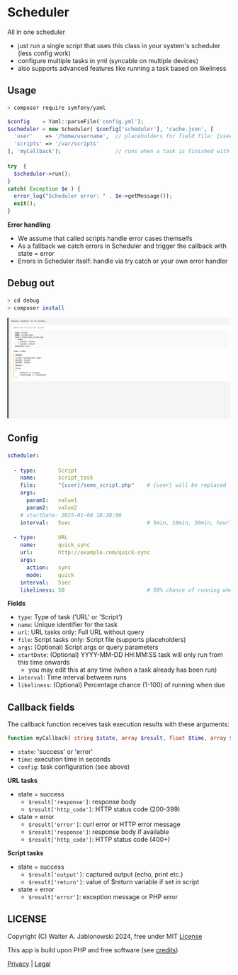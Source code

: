 # Scheduler

All in one scheduler

- just run a single script that uses this class in your system's scheduler (less config work)
- configure multiple tasks in yml (syncable on multiple devices)
- also supports advanced features like running a task based on likeliness

## Usage

```bash
> composer require symfony/yaml
```

```php
$config    = Yaml::parseFile('config.yml');
$scheduler = new Scheduler( $config['scheduler'], 'cache.json', [
  'user'    => '/home/username',  // placeholders for field file: {user}/file.txt
  'scripts' => '/var/scripts'
], 'myCallback');                 // runs when a task is finished with state = success|error (see below)

try  {
  $scheduler->run();
}
catch( Exception $e ) {
  error_log("Scheduler error: " . $e->getMessage());
  exit();
}
```

**Error handling**

- We assume that called scripts handle error cases themselfs
- As a fallback we catch errors in Scheduler and trigger the callback with state = error
- Errors in Scheduler itself: handle via try catch or your own error handler


## Debug out

```bash
> cd debug
> composer install
```

![alt text](misc/img.gif)


## Config

```yaml
scheduler:

  - type:       Script
    name:       script_task
    file:       "{user}/some_script.php"    # {user} will be replaced
    args:     
      param1:   value1
      param2:   value2
    # startDate: 2025-01-04 18:20:00
    interval:   5sec                        # 5min, 10min, 30min, hourly, daily, weekly, monthly (5sec, 10sec used for debugging)

  - type:       URL
    name:       quick_sync
    url:        http://example.com/quick-sync
    args:       
      action:   sync
      mode:     quick
    interval:   5sec
    likeliness: 50                          # 50% chance of running when due
```

**Fields**

- `type`:       Type of task ('URL' or 'Script')
- `name`:       Unique identifier for the task
- `url`:        URL tasks only: Full URL without query
- `file`:       Script tasks only: Script file (supports placeholders)
- `args`:       (Optional) Script args or query parameters
- `startDate`:  (Optional) YYYY-MM-DD HH:MM:SS task will only run from this time onwards
  - you may edit this at any time (when a task already has been run)
- `interval`:   Time interval between runs
- `likeliness`: (Optional) Percentage chance (1-100) of running when due


## Callback fields

The callback function receives task execution results with these arguments:

```php
function myCallback( string $state, array $result, float $time, array $task )
```

- `state`:  'success' or 'error'
- `time`:   execution time in seconds
- `config`: task configuration (see above)

**URL tasks**

- state = success
  - `$result['response']`:  response body
  - `$result['http_code']`: HTTP status code (200-399)
- state = error
  - `$result['error']`:     curl error or HTTP error message
  - `$result['response']`:  response body if available
  - `$result['http_code']`: HTTP status code (400+)

**Script tasks**

- state = success
  - `$result['output']`: captured output (echo, print etc.)
  - `$result['return']`: value of $return variable if set in script
- state = error
  - `$result['error']`:  exception message or PHP error

LICENSE
----------------------------------------------------------

Copyright (C) Walter A. Jablonowski 2024, free under MIT [License](LICENSE)

This app is build upon PHP and free software (see [credits](credits.md))

[Privacy](https://walter-a-jablonowski.github.io/privacy.html) | [Legal](https://walter-a-jablonowski.github.io/imprint.html)
